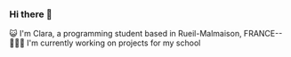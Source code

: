 ### Hi there 👋

😺 I'm Clara, a programming student based in Rueil-Malmaison, FRANCE--
👩🏻‍💻 I'm currently working on projects for my school


<!--
**MirinaeCoding/MirinaeCoding** is a ✨ _special_ ✨ repository because its `README.md` (this file) appears on your GitHub profile.

Here are some ideas to get you started:

- 🔭 I’m currently working on ...
- 🌱 I’m currently learning ...
- 👯 I’m looking to collaborate on ...
- 🤔 I’m looking for help with ...
- 💬 Ask me about ...
- 📫 How to reach me: ...
- 😄 Pronouns: ...
- ⚡ Fun fact: ...
-->
